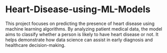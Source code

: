 # Heart-Disease-using-ML-Models
This project focuses on predicting the presence of heart disease using machine learning algorithms. By analyzing patient medical data, the model aims to classify whether a person is likely to have heart disease or not. It helps demonstrate how data science can assist in early diagnosis and healthcare decision-making.
